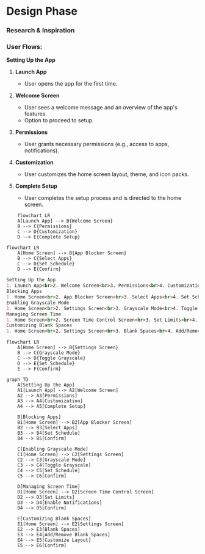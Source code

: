 # Design Phase 

### **Research & Inspiration**

### **User Flows**:

**Setting Up the App**

1. **Launch App**
  
     - User opens the app for the first time.

2. **Welcome Screen**

    - User sees a welcome message and an  overview of the app's features.
    - Option to proceed to setup.
  
3. **Permissions**
    - User grants necessary permissions (e.g., access to apps, notifications).

4. **Customization**
   - User customizes the home screen layout, theme, and icon packs.

5. **Complete Setup**
    - User completes the setup process and is directed to the home screen.

```mermaid
    flowchart LR
    A[Launch App] --> B{Welcome Screen}
    B --> C{Permissions}
    C --> D{Customization}
    D --> E{Complete Setup}

```
```mermaid
flowchart LR
    A[Home Screen] --> B{App Blocker Screen}
    B --> C{Select Apps}
    C --> D{Set Schedule}
    D --> E{Confirm}

```
```markdown
Setting Up the App
1. Launch App<br>2. Welcome Screen<br>3. Permissions<br>4. Customization<br>5. Complete Setup
Blocking Apps
1. Home Screen<br>2. App Blocker Screen<br>3. Select Apps<br>4. Set Schedule<br>5. Confirm
Enabling Grayscale Mode
1. Home Screen<br>2. Settings Screen<br>3. Grayscale Mode<br>4. Toggle Grayscale<br>5. Set Schedule<br>6. Confirm
Managing Screen Time
1. Home Screen<br>2. Screen Time Control Screen<br>3. Set Limits<br>4. Enable Notifications<br>5. Confirm
Customizing Blank Spaces
1. Home Screen<br>2. Settings Screen<br>3. Blank Spaces<br>4. Add/Remove Blank Spaces<br>5. Customize Layout<br>6. Confirm
```
```mermaid
flowchart LR
    A[Home Screen] --> B{Settings Screen}
    B --> C{Grayscale Mode}
    C --> D{Toggle Grayscale}
    D --> E{Set Schedule}
    E --> F{Confirm}
```
```mermaid
graph TD
    A[Setting Up the App]
    A1[Launch App] --> A2[Welcome Screen]
    A2 --> A3[Permissions]
    A3 --> A4[Customization]
    A4 --> A5[Complete Setup]

    B[Blocking Apps]
    B1[Home Screen] --> B2[App Blocker Screen]
    B2 --> B3[Select Apps]
    B3 --> B4[Set Schedule]
    B4 --> B5[Confirm]

    C[Enabling Grayscale Mode]
    C1[Home Screen] --> C2[Settings Screen]
    C2 --> C3[Grayscale Mode]
    C3 --> C4[Toggle Grayscale]
    C4 --> C5[Set Schedule]
    C5 --> C6[Confirm]

    D[Managing Screen Time]
    D1[Home Screen] --> D2[Screen Time Control Screen]
    D2 --> D3[Set Limits]
    D3 --> D4[Enable Notifications]
    D4 --> D5[Confirm]

    E[Customizing Blank Spaces]
    E1[Home Screen] --> E2[Settings Screen]
    E2 --> E3[Blank Spaces]
    E3 --> E4[Add/Remove Blank Spaces]
    E4 --> E5[Customize Layout]
    E5 --> E6[Confirm]
```
